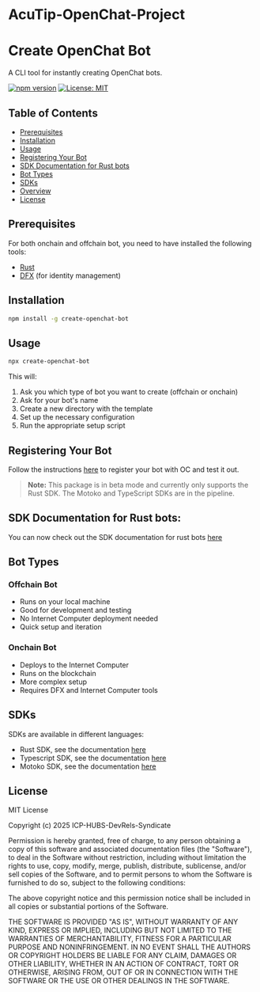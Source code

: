 # AcuTip-OpenChat-Project

# Create OpenChat Bot

A CLI tool for instantly creating OpenChat bots.

[![npm version](https://img.shields.io/npm/v/create-openchat-bot.svg)](https://www.npmjs.com/package/create-openchat-bot)
[![License: MIT](https://img.shields.io/badge/License-MIT-yellow.svg)](https://opensource.org/licenses/MIT)

## Table of Contents
- [Prerequisites](#prerequisites)
- [Installation](#installation)
- [Usage](#usage)
- [Registering Your Bot](#registering-your-bot)
- [SDK Documentation for Rust bots](#sdk-documentation-for-rust-bots)
- [Bot Types](#bot-types)
- [SDKs](#sdks)
- [Overview](#overview)
- [License](#license)

## Prerequisites

For both onchain and offchain bot, you need to have installed the following tools: 
- [Rust](https://www.rust-lang.org/tools/install)
- [DFX](https://internetcomputer.org/docs/current/developer-docs/setup/install/) (for identity management)

## Installation

```bash
npm install -g create-openchat-bot
```

## Usage

```bash
npx create-openchat-bot
```

This will:
1. Ask you which type of bot you want to create (offchain or onchain)
2. Ask for your bot's name
3. Create a new directory with the template
4. Set up the necessary configuration
5. Run the appropriate setup script

## Registering Your Bot

Follow the instructions [here](https://github.com/ICP-HUBS-DevRels-Syndicate/openchat-bots/blob/main/REGISTER-BOT.md) to register your bot with OC and test it out.

> **Note:** This package is in beta mode and currently only supports the Rust SDK. The Motoko and TypeScript SDKs are in the pipeline.

## SDK Documentation for Rust bots: 
You can now check out the SDK documentation for rust bots [here](https://github.com/open-chat-labs/open-chat-bots/tree/main/rs/sdk)

## Bot Types

### Offchain Bot
- Runs on your local machine
- Good for development and testing
- No Internet Computer deployment needed
- Quick setup and iteration

### Onchain Bot
- Deploys to the Internet Computer
- Runs on the blockchain
- More complex setup
- Requires DFX and Internet Computer tools

## SDKs

SDKs are available in different languages: 
- Rust SDK, see the documentation [here](https://github.com/open-chat-labs/open-chat-bots/blob/main/rs/README.md)
- Typescript SDK, see the documentation [here](https://github.com/open-chat-labs/open-chat-bots/blob/main/ts/README.md)
- Motoko SDK, see the documentation [here](https://github.com/open-chat-labs/open-chat-bots/blob/main/motoko/README.md)

## License

MIT License

Copyright (c) 2025 ICP-HUBS-DevRels-Syndicate

Permission is hereby granted, free of charge, to any person obtaining a copy
of this software and associated documentation files (the "Software"), to deal
in the Software without restriction, including without limitation the rights
to use, copy, modify, merge, publish, distribute, sublicense, and/or sell
copies of the Software, and to permit persons to whom the Software is
furnished to do so, subject to the following conditions:

The above copyright notice and this permission notice shall be included in all
copies or substantial portions of the Software.

THE SOFTWARE IS PROVIDED "AS IS", WITHOUT WARRANTY OF ANY KIND, EXPRESS OR
IMPLIED, INCLUDING BUT NOT LIMITED TO THE WARRANTIES OF MERCHANTABILITY,
FITNESS FOR A PARTICULAR PURPOSE AND NONINFRINGEMENT. IN NO EVENT SHALL THE
AUTHORS OR COPYRIGHT HOLDERS BE LIABLE FOR ANY CLAIM, DAMAGES OR OTHER
LIABILITY, WHETHER IN AN ACTION OF CONTRACT, TORT OR OTHERWISE, ARISING FROM,
OUT OF OR IN CONNECTION WITH THE SOFTWARE OR THE USE OR OTHER DEALINGS IN THE
SOFTWARE. 

